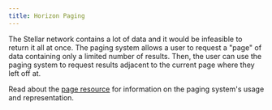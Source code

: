 ```yaml
---
title: Horizon Paging
---
```


The Stellar network contains a lot of data and it would be infeasible to return it all at once. The paging system allows
a user to request a "page" of data containing only a limited number of results. Then, the user can use the paging system
to request results adjacent to the current page where they left off at.

Read about the [page resource](../reference/resources/page.md) for information on the paging system's usage and representation.


